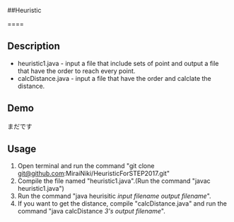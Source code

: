 ##Heuristic

====

## Description
* heuristic1.java - input a file that include sets of point and output a file that have the order to reach every point.
* calcDistance.java - input a file that have the order and calclate the distance. 
## Demo
まだです
## Usage
1. Open terminal and run the command "git clone git@github.com:MiraiNiki/HeuristicForSTEP2017.git"
2. Compile the file named "heuristic1.java".(Run the command "javac heuristic1.java")
3. Run the command "java heurisitic *input filename* *output filename*".
4. If you want to get the distance, compile "calcDistance.java" and run the command "java calcDistance *3's output filename*".

